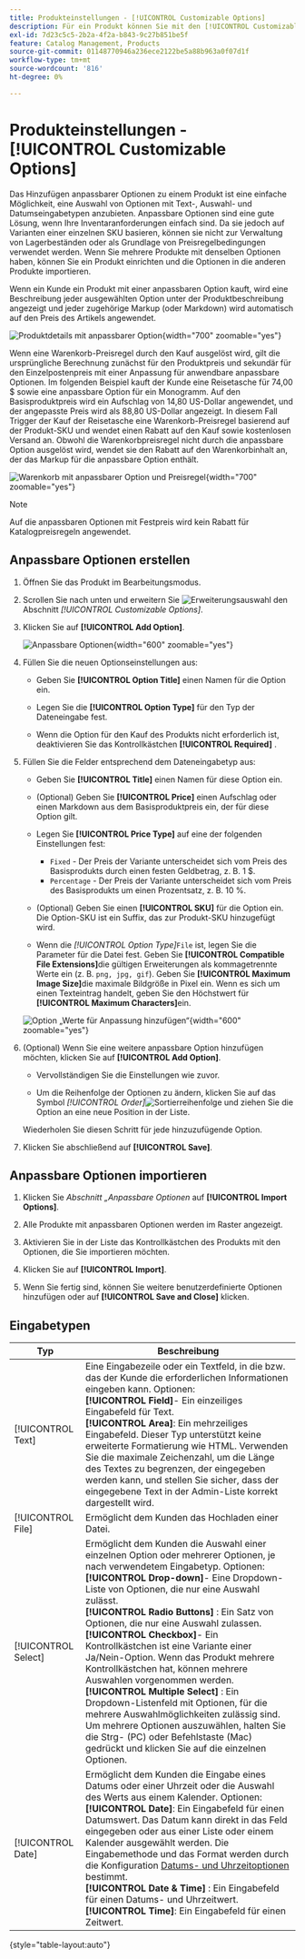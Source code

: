 ```yaml
---
title: Produkteinstellungen - [!UICONTROL Customizable Options]
description: Für ein Produkt können Sie mit den [!UICONTROL Customizable Options] eine Auswahl von Optionen mit Text-, Auswahl- und Datumseingabetypen anbieten.
exl-id: 7d23c5c5-2b2a-4f2a-b843-9c27b851be5f
feature: Catalog Management, Products
source-git-commit: 01148770946a236ece2122be5a88b963a0f07d1f
workflow-type: tm+mt
source-wordcount: '816'
ht-degree: 0%

---
```


# Produkteinstellungen - [!UICONTROL Customizable Options]

Das Hinzufügen anpassbarer Optionen zu einem Produkt ist eine einfache Möglichkeit, eine Auswahl von Optionen mit Text-, Auswahl- und Datumseingabetypen anzubieten. Anpassbare Optionen sind eine gute Lösung, wenn Ihre Inventaranforderungen einfach sind. Da sie jedoch auf Varianten einer einzelnen SKU basieren, können sie nicht zur Verwaltung von Lagerbeständen oder als Grundlage von Preisregelbedingungen verwendet werden. Wenn Sie mehrere Produkte mit denselben Optionen haben, können Sie ein Produkt einrichten und die Optionen in die anderen Produkte importieren.

Wenn ein Kunde ein Produkt mit einer anpassbaren Option kauft, wird eine Beschreibung jeder ausgewählten Option unter der Produktbeschreibung angezeigt und jeder zugehörige Markup (oder Markdown) wird automatisch auf den Preis des Artikels angewendet.

![Produktdetails mit anpassbarer Option](./assets/storefront-customizable-option-product-detail.png){width="700" zoomable="yes"}

Wenn eine Warenkorb-Preisregel durch den Kauf ausgelöst wird, gilt die ursprüngliche Berechnung zunächst für den Produktpreis und sekundär für den Einzelpostenpreis mit einer Anpassung für anwendbare anpassbare Optionen. Im folgenden Beispiel kauft der Kunde eine Reisetasche für 74,00 $ sowie eine anpassbare Option für ein Monogramm. Auf den Basisproduktpreis wird ein Aufschlag von 14,80 US-Dollar angewendet, und der angepasste Preis wird als 88,80 US-Dollar angezeigt. In diesem Fall Trigger der Kauf der Reisetasche eine Warenkorb-Preisregel basierend auf der Produkt-SKU und wendet einen Rabatt auf den Kauf sowie kostenlosen Versand an. Obwohl die Warenkorbpreisregel nicht durch die anpassbare Option ausgelöst wird, wendet sie den Rabatt auf den Warenkorbinhalt an, der das Markup für die anpassbare Option enthält.

![Warenkorb mit anpassbarer Option und Preisregel](./assets/storefront-customizable-option-cart-price-rule.png){width="700" zoomable="yes"}

>[!NOTE]
>
>Auf die anpassbaren Optionen mit Festpreis wird kein Rabatt für Katalogpreisregeln angewendet.

## Anpassbare Optionen erstellen

1. Öffnen Sie das Produkt im Bearbeitungsmodus.

1. Scrollen Sie nach unten und erweitern Sie ![Erweiterungsauswahl](../assets/icon-display-expand.png) den Abschnitt _[!UICONTROL Customizable Options]_.

1. Klicken Sie auf **[!UICONTROL Add Option]**.

   ![Anpassbare Optionen](./assets/product-customizable-options.png){width="600" zoomable="yes"}

1. Füllen Sie die neuen Optionseinstellungen aus:

   - Geben Sie **[!UICONTROL Option Title]** einen Namen für die Option ein.

   - Legen Sie die **[!UICONTROL Option Type]** für den Typ der Dateneingabe fest.

   - Wenn die Option für den Kauf des Produkts nicht erforderlich ist, deaktivieren Sie das Kontrollkästchen **[!UICONTROL Required]** .

1. Füllen Sie die Felder entsprechend dem Dateneingabetyp aus:

   - Geben Sie **[!UICONTROL Title]** einen Namen für diese Option ein.

   - (Optional) Geben Sie **[!UICONTROL Price]** einen Aufschlag oder einen Markdown aus dem Basisproduktpreis ein, der für diese Option gilt.

   - Legen Sie **[!UICONTROL Price Type]** auf eine der folgenden Einstellungen fest:

      - `Fixed` - Der Preis der Variante unterscheidet sich vom Preis des Basisprodukts durch einen festen Geldbetrag, z. B. 1 $.
      - `Percentage` - Der Preis der Variante unterscheidet sich vom Preis des Basisprodukts um einen Prozentsatz, z. B. 10 %.

   - (Optional) Geben Sie einen **[!UICONTROL SKU]** für die Option ein. Die Option-SKU ist ein Suffix, das zur Produkt-SKU hinzugefügt wird.

   - Wenn die _[!UICONTROL Option Type]_`File` ist, legen Sie die Parameter für die Datei fest. Geben Sie **[!UICONTROL Compatible File Extensions]**&#x200B;die gültigen Erweiterungen als kommagetrennte Werte ein (z. B. `png, jpg, gif`). Geben Sie **[!UICONTROL Maximum Image Size]**&#x200B;die maximale Bildgröße in Pixel ein. Wenn es sich um einen Texteintrag handelt, geben Sie den Höchstwert für **[!UICONTROL Maximum Characters]**&#x200B;ein.

   ![Option „Werte für Anpassung hinzufügen“](./assets/product-customizable-options-add-values.png){width="600" zoomable="yes"}

1. (Optional) Wenn Sie eine weitere anpassbare Option hinzufügen möchten, klicken Sie auf **[!UICONTROL Add Option]**.

   - Vervollständigen Sie die Einstellungen wie zuvor.

   - Um die Reihenfolge der Optionen zu ändern, klicken Sie auf das Symbol _[!UICONTROL Order]_![Sortierreihenfolge](../assets/icon-sort-order.png) und ziehen Sie die Option an eine neue Position in der Liste.

   Wiederholen Sie diesen Schritt für jede hinzuzufügende Option.

1. Klicken Sie abschließend auf **[!UICONTROL Save]**.

## Anpassbare Optionen importieren

1. Klicken Sie _Abschnitt „Anpassbare Optionen_ auf **[!UICONTROL Import Options]**.


1. Alle Produkte mit anpassbaren Optionen werden im Raster angezeigt.

1. Aktivieren Sie in der Liste das Kontrollkästchen des Produkts mit den Optionen, die Sie importieren möchten.

1. Klicken Sie auf **[!UICONTROL Import]**.

1. Wenn Sie fertig sind, können Sie weitere benutzerdefinierte Optionen hinzufügen oder auf **[!UICONTROL Save and Close]** klicken.

## Eingabetypen

| Typ | Beschreibung |
|---------------------|---------------|
| [!UICONTROL Text] | Eine Eingabezeile oder ein Textfeld, in die bzw. das der Kunde die erforderlichen Informationen eingeben kann. Optionen: <br />**[!UICONTROL Field]**- Ein einzeiliges Eingabefeld für Text.<br />**[!UICONTROL Area]**: Ein mehrzeiliges Eingabefeld. Dieser Typ unterstützt keine erweiterte Formatierung wie HTML. Verwenden Sie die maximale Zeichenzahl, um die Länge des Textes zu begrenzen, der eingegeben werden kann, und stellen Sie sicher, dass der eingegebene Text in der Admin-Liste korrekt dargestellt wird. |
| [!UICONTROL File] | Ermöglicht dem Kunden das Hochladen einer Datei. |
| [!UICONTROL Select] | Ermöglicht dem Kunden die Auswahl einer einzelnen Option oder mehrerer Optionen, je nach verwendetem Eingabetyp. Optionen: <br />**[!UICONTROL Drop-down]**- Eine Dropdown-Liste von Optionen, die nur eine Auswahl zulässt.<br />**[!UICONTROL Radio Buttons]** : Ein Satz von Optionen, die nur eine Auswahl zulassen.<br />**[!UICONTROL Checkbox]**- Ein Kontrollkästchen ist eine Variante einer Ja/Nein-Option. Wenn das Produkt mehrere Kontrollkästchen hat, können mehrere Auswahlen vorgenommen werden.<br />**[!UICONTROL Multiple Select]** : Ein Dropdown-Listenfeld mit Optionen, für die mehrere Auswahlmöglichkeiten zulässig sind. Um mehrere Optionen auszuwählen, halten Sie die Strg- (PC) oder Befehlstaste (Mac) gedrückt und klicken Sie auf die einzelnen Optionen. |
| [!UICONTROL Date] | Ermöglicht dem Kunden die Eingabe eines Datums oder einer Uhrzeit oder die Auswahl des Werts aus einem Kalender. Optionen: <br />**[!UICONTROL Date]**: Ein Eingabefeld für einen Datumswert. Das Datum kann direkt in das Feld eingegeben oder aus einer Liste oder einem Kalender ausgewählt werden. Die Eingabemethode und das Format werden durch die Konfiguration [Datums- und Uhrzeitoptionen](attributes-input-types.md#date-and-time-options) bestimmt.<br />**[!UICONTROL Date & Time]** : Ein Eingabefeld für einen Datums- und Uhrzeitwert.<br />**[!UICONTROL Time]**: Ein Eingabefeld für einen Zeitwert. |

{style="table-layout:auto"}
